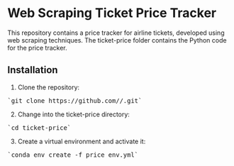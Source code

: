 # Web Scraping Ticket Price Tracker

This repository contains a price tracker for airline tickets, developed using web scraping techniques. 
The ticket-price folder contains the Python code for the price tracker.

## Installation
1. Clone the repository:

 <pre>`git clone https://github.com/<username>/<repository>.git`</pre>

2. Change into the ticket-price directory:

<pre>`cd ticket-price`</pre>

3. Create a virtual environment and activate it:

<pre>`conda env create -f price_env.yml`</pre>
